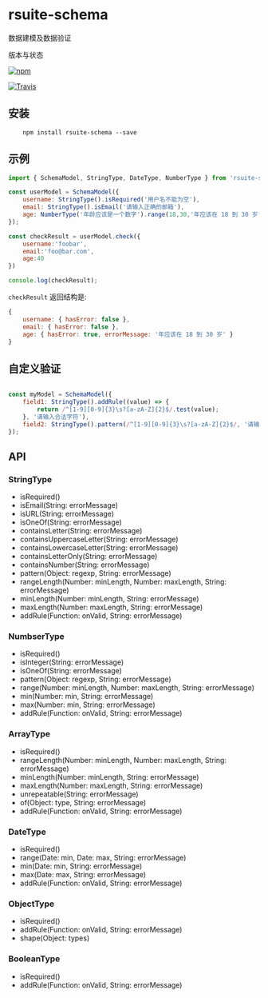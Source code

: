 # rsuite-schema

数据建模及数据验证

版本与状态

[![npm][npm-badge]][npm]

[![Travis][build-badge]][build]

## 安装

```
    npm install rsuite-schema --save
```

## 示例

```js
import { SchemaModel, StringType, DateType, NumberType } from 'rsuite-schema';

const userModel = SchemaModel({
    username: StringType().isRequired('用户名不能为空'),
    email: StringType().isEmail('请输入正确的邮箱'),
    age: NumberType('年龄应该是一个数字').range(18,30,'年应该在 18 到 30 岁')
});

const checkResult = userModel.check({
    username:'foobar',
    email:'foo@bar.com',
    age:40
})

console.log(checkResult);
```

`checkResult` 返回结构是:

```js
{
    username: { hasError: false },
    email: { hasError: false },
    age: { hasError: true, errorMessage: '年应该在 18 到 30 岁' }
}
```

## 自定义验证

```js

const myModel = SchemaModel({
    field1: StringType().addRule((value) => {
        return /^[1-9][0-9]{3}\s?[a-zA-Z]{2}$/.test(value);
    }, '请输入合法字符'),
    field2: StringType().pattern(/^[1-9][0-9]{3}\s?[a-zA-Z]{2}$/, '请输入合法字符')
});
```



## API

### StringType
- isRequired()
- isEmail(String: errorMessage)
- isURL(String: errorMessage)
- isOneOf(String: errorMessage)
- containsLetter(String: errorMessage)
- containsUppercaseLetter(String: errorMessage)
- containsLowercaseLetter(String: errorMessage)
- containsLetterOnly(String: errorMessage)
- containsNumber(String: errorMessage)
- pattern(Object: regexp, String: errorMessage)
- rangeLength(Number: minLength, Number: maxLength, String: errorMessage)
- minLength(Number: minLength, String: errorMessage)
- maxLength(Number: maxLength, String: errorMessage)
- addRule(Function: onValid, String: errorMessage)

### NumbserType
- isRequired()
- isInteger(String: errorMessage)
- isOneOf(String: errorMessage)
- pattern(Object: regexp, String: errorMessage)
- range(Number: minLength, Number: maxLength, String: errorMessage)
- min(Number: min, String: errorMessage)
- max(Number: min, String: errorMessage)
- addRule(Function: onValid, String: errorMessage)

### ArrayType
- isRequired()
- rangeLength(Number: minLength, Number: maxLength, String: errorMessage)
- minLength(Number: minLength, String: errorMessage)
- maxLength(Number: maxLength, String: errorMessage)
- unrepeatable(String: errorMessage)
- of(Object: type, String: errorMessage)
- addRule(Function: onValid, String: errorMessage)

### DateType
- isRequired()
- range(Date: min, Date: max, String: errorMessage)
- min(Date: min, String: errorMessage)
- max(Date: max, String: errorMessage)
- addRule(Function: onValid, String: errorMessage)

### ObjectType
- isRequired()
- addRule(Function: onValid, String: errorMessage)
- shape(Object: types)

### BooleanType
- isRequired()
- addRule(Function: onValid, String: errorMessage)


[npm-badge]: https://img.shields.io/npm/v/rsuite-schema.svg
[npm]: https://www.npmjs.com/package/rsuite-schema


[npm-beta-badge]: https://img.shields.io/npm/v/rsuite-schema/beta.svg
[npm-beta]: https://www.npmjs.com/package/rsuite-schema


[build-badge]: https://travis-ci.org/rsuite/rsuite-schema.svg
[build]: https://travis-ci.org/rsuite/rsuite-schema

[coverage-badge]: https://coveralls.io/repos/github/rsuite/rsuite-schema/badge.svg?branch=next
[coverage]: https://coveralls.io/github/rsuite/rsuite-schema

